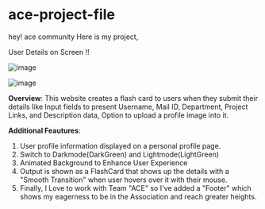 # ace-project-file
hey! ace community Here is my project, 

User Details on Screen !!

![image](https://github.com/user-attachments/assets/e29bdd11-4e01-44bf-9d76-90ce94ff66bc)

![image](https://github.com/user-attachments/assets/4bed8306-dd3b-4f2e-a91a-955c37831d81)

**Overview**:
This website creates a flash card to users when they submit their details like Input fields to present Username, Mail ID, Department, Project Links, and Description data, Option to upload a profile image into it. 

**Additional Feautures**:
  1. User profile information displayed on a personal profile page.
  2. Switch to Darkmode(DarkGreen) and Lightmode(LightGreen)
  3. Animated Background to Enhance User Experience
  4. Output is shown as a FlashCard that shows up the details with a "Smooth Transition" when user hovers over it with their mouse.
  5. Finally, I Love to work with Team "ACE" so I've added a "Footer" which shows my eagerness to be in the Association and reach greater heights.    
      
  
